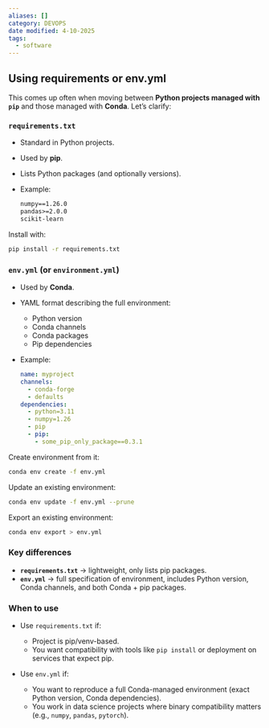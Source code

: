 ```yaml
---
aliases: []
category: DEVOPS
date modified: 4-10-2025
tags:
  - software
---
```

## Using requirements or env.yml

This comes up often when moving between **Python projects managed with `pip`** and those managed with **Conda**. Let’s clarify:
### `requirements.txt`

* Standard in Python projects.
* Used by **pip**.
* Lists Python packages (and optionally versions).
* Example:

  ```txt
  numpy==1.26.0
  pandas>=2.0.0
  scikit-learn
  ```

Install with:

```bash
pip install -r requirements.txt
```

### `env.yml` (or `environment.yml`)

* Used by **Conda**.

* YAML format describing the full environment:

  * Python version
  * Conda channels
  * Conda packages
  * Pip dependencies

* Example:

  ```yaml
  name: myproject
  channels:
    - conda-forge
    - defaults
  dependencies:
    - python=3.11
    - numpy=1.26
    - pip
    - pip:
      - some_pip_only_package==0.3.1
  ```

Create environment from it:

```bash
conda env create -f env.yml
```

Update an existing environment:

```bash
conda env update -f env.yml --prune
```

Export an existing environment:

```bash
conda env export > env.yml
```

### Key differences

* **`requirements.txt`** → lightweight, only lists pip packages.
* **`env.yml`** → full specification of environment, includes Python version, Conda channels, and both Conda + pip packages.
### When to use

* Use `requirements.txt` if:
  * Project is pip/venv-based.
  * You want compatibility with tools like `pip install` or deployment on services that expect pip.

* Use `env.yml` if:
  * You want to reproduce a full Conda-managed environment (exact Python version, Conda dependencies).
  * You work in data science projects where binary compatibility matters (e.g., `numpy`, `pandas`, `pytorch`).